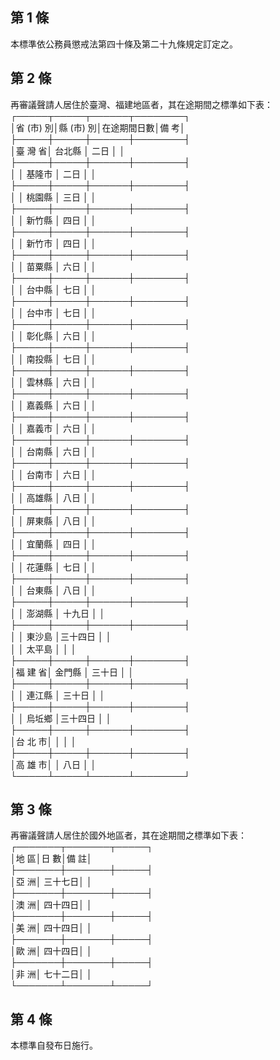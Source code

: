 第 1 條
-------
本標準依公務員懲戒法第四十條及第二十九條規定訂定之。

第 2 條
-------
再審議聲請人居住於臺灣、福建地區者，其在途期間之標準如下表：  
┌─────┬─────┬──────┬────────┐  
│省 (市) 別│縣 (市) 別│在途期間日數│備            考│  
├─────┼─────┼──────┼────────┤  
│臺  灣  省│  台北縣  │    二日    │                │  
├─────┼─────┼──────┼────────┤  
│          │  基隆市  │    二日    │                │  
├─────┼─────┼──────┼────────┤  
│          │  桃園縣  │    三日    │                │  
├─────┼─────┼──────┼────────┤  
│          │  新竹縣  │    四日    │                │  
├─────┼─────┼──────┼────────┤  
│          │  新竹市  │    四日    │                │  
├─────┼─────┼──────┼────────┤  
│          │  苗粟縣  │    六日    │                │  
├─────┼─────┼──────┼────────┤  
│          │  台中縣  │    七日    │                │  
├─────┼─────┼──────┼────────┤  
│          │  台中市  │    七日    │                │  
├─────┼─────┼──────┼────────┤  
│          │  彰化縣  │    六日    │                │  
├─────┼─────┼──────┼────────┤  
│          │  南投縣  │    七日    │                │  
├─────┼─────┼──────┼────────┤  
│          │  雲林縣  │    六日    │                │  
├─────┼─────┼──────┼────────┤  
│          │  嘉義縣  │    六日    │                │  
├─────┼─────┼──────┼────────┤  
│          │  嘉義市  │    六日    │                │  
├─────┼─────┼──────┼────────┤  
│          │  台南縣  │    六日    │                │  
├─────┼─────┼──────┼────────┤  
│          │  台南市  │    六日    │                │  
├─────┼─────┼──────┼────────┤  
│          │  高雄縣  │    八日    │                │  
├─────┼─────┼──────┼────────┤  
│          │  屏東縣  │    八日    │                │  
├─────┼─────┼──────┼────────┤  
│          │  宜蘭縣  │    四日    │                │  
├─────┼─────┼──────┼────────┤  
│          │  花蓮縣  │    七日    │                │  
├─────┼─────┼──────┼────────┤  
│          │  台東縣  │    八日    │                │  
├─────┼─────┼──────┼────────┤  
│          │  澎湖縣  │  十九日    │                │  
├─────┼─────┼──────┼────────┤  
│          │  東沙島  │三十四日    │                │  
│          │  太平島  │            │                │  
├─────┼─────┼──────┼────────┤  
│福  建  省│  金門縣  │  三十日    │                │  
├─────┼─────┼──────┼────────┤  
│          │  連江縣  │  三十日    │                │  
├─────┼─────┼──────┼────────┤  
│          │  烏坵鄉  │三十四日    │                │  
├─────┼─────┼──────┼────────┤  
│台  北  市│          │            │                │  
├─────┼─────┼──────┼────────┤  
│高  雄  市│          │    八日    │                │  
└─────┴─────┴──────┴────────┘

第 3 條
-------
再審議聲請人居住於國外地區者，其在途期間之標準如下表：  
┌───────┬───────┬─────┐  
│地          區│日          數│備      註│  
├───────┼───────┼─────┤  
│亞          洲│      三十七日│          │  
├───────┼───────┼─────┤  
│澳          洲│      四十四日│          │  
├───────┼───────┼─────┤  
│美          洲│      四十四日│          │  
├───────┼───────┼─────┤  
│歐          洲│      四十四日│          │  
├───────┼───────┼─────┤  
│非          洲│      七十二日│          │  
└───────┴───────┴─────┘

第 4 條
-------
本標準自發布日施行。

